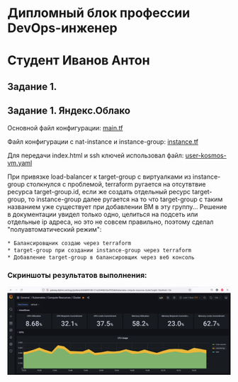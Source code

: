 # Дипломный блок профессии DevOps-инженер
# Студент Иванов Антон

## Задание 1.











## Задание 1. Яндекс.Облако

Основной файл конфигурации: [main.tf](main.tf.pub)

Файл конфигурации с nat-instance и instance-group: [instance.tf](instance.tf.pub)

Для передачи index.html и ssh ключей использовал файл: [user-kosmos-vm.yaml](user-kosmos-vm.yaml.pub)

При привязке load-balancer к target-group с виртуалками из instance-group столкнулся с проблемой, terraform ругается на отсутвтвие ресурса target-group.id, если же создать отдельный ресурс target-group, то instance-group далее ругается на то что target-group с таким названием уже существует при добавлении ВМ в эту группу...
Решение в документации увидел только одно, целиться на подсеть или отдельные ip адреса, но это не совсем правильно, поэтому сделал "полуавтоматический режим":

    * Балансировщник создаю через terraform
    * target-group при создании instance-group через terraform
    * Добавление target-group в балансировщик через веб консоль

### Скриншоты результатов выполнения:

![alt text](screenshots/grafana_cluster.png "grafana_cluster")​